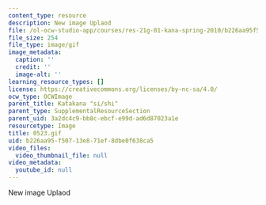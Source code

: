 ```yaml
---
content_type: resource
description: New image Uplaod
file: /ol-ocw-studio-app/courses/res-21g-01-kana-spring-2010/b226aa95f50713e871ef8dbe0f638ca5_0523.gif
file_size: 254
file_type: image/gif
image_metadata:
  caption: ''
  credit: ''
  image-alt: ''
learning_resource_types: []
license: https://creativecommons.org/licenses/by-nc-sa/4.0/
ocw_type: OCWImage
parent_title: Katakana "si/shi"
parent_type: SupplementalResourceSection
parent_uid: 3a2dc4c9-bb8c-ebcf-e99d-ad6d87023a1e
resourcetype: Image
title: 0523.gif
uid: b226aa95-f507-13e8-71ef-8dbe0f638ca5
video_files:
  video_thumbnail_file: null
video_metadata:
  youtube_id: null
---
```

New image Uplaod
